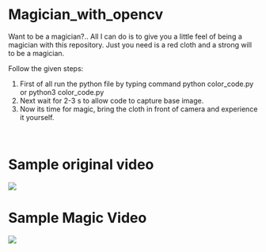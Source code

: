 # Magician_with_opencv
Want to be a magician?.. All I can do is to give you a little feel of being a magician with this repository. Just you need is a red cloth and a strong will to be a magician.

Follow the given steps:
  1. First of all run the python file by typing command 
      python color_code.py or python3 color_code.py
  2. Next wait for 2-3 s to allow code to capture base image.  
  3. Now its time for magic, bring the cloth in front of camera and experience it yourself.


<br>
<h1>Sample original video</h1>

![](Original_Video.gif)


<h1>Sample Magic Video</h1>

![](Magic_Video.gif)
